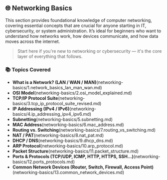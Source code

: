 ## 🌐 Networking Basics

This section provides foundational knowledge of computer networking, covering essential concepts that are crucial for anyone starting in IT, cybersecurity, or system administration. It’s ideal for beginners who want to understand how networks work, how devices communicate, and how data moves across the internet.

> Start here if you're new to networking or cybersecurity — it's the core layer of everything that follows.

### 📚 Topics Covered

- **What is a Network? (LAN / WAN / MAN)**(networking-basics/1.network_basics_lan_man_wan.md)
- **OSI Model**(networking-basics/2.osi_model_explained.md)
- **TCP/IP Protocol Suite**(networking-basics/3.tcp_ip_protocol_suite_revised.md)
- **IP Addressing (IPv4 / IPv6)**(networking-basics/4.ip_addressing_ipv4_ipv6.md)
- **Subnetting**(networking-basics/5.subnetting.md)
- **MAC Address**(networking-basics/6.mac_address.md)
- **Routing vs. Switching**(networking-basics/7.routing_vs_switching.md)
- **NAT / PAT**(networking-basics/8.nat_pat.md)
- **DHCP / DNS**(networking-basics/9.dhcp_dns.md)
- **ARP Protocol**(networking-basics/10.arp_protocol.md)
- **Packet Structure**(networking-basics/11.packet_structure.md)
- **Ports & Protocols (TCP/UDP, ICMP, HTTP, HTTPS, SSH...)**(networking-basics/12.ports_protocols.md)
- **Common Network Devices (Router, Switch, Firewall, Access Point)**(networking-basics/13.common_network_devices.md)
